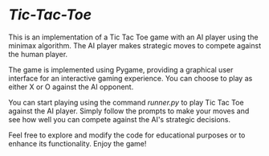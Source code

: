 # _**Tic-Tac-Toe**_
This is an implementation of a Tic Tac Toe game with an AI player using the minimax algorithm. The AI player makes strategic moves to compete against the human player.

The game is implemented using Pygame, providing a graphical user interface for an interactive gaming experience. You can choose to play as either X or O against the AI opponent.

You can start playing using the command   _runner.py_  to play Tic Tac Toe against the AI player. Simply follow the prompts to make your moves and see how well you can compete against the AI's strategic decisions.

Feel free to explore and modify the code for educational purposes or to enhance its functionality. Enjoy the game!
